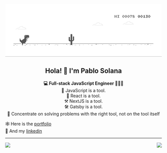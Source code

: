 <p align="center">
   <img src="https://raw.githubusercontent.com/wangningkai/wangningkai/master/assets/dino.gif">
   <h2 align="center">Hola! 👋 I'm Pablo Solana</h2>
</p>
   <p align="center">
      <strong>
           💻 Full-stack JavaScript Engineer 👨🏻‍💻
      </strong>
      <br />
     🔧 JavaScript is a tool.<br />
      🔨 React is a tool.<br />
      ⚒️ NextJS is a tool.<br />
      🛠️ Gatsby is a tool.<br />
      🏁 Concentrate on solving problems with the right tool, not on the tool itself
    </p>
    
  🕸️ Here is the [portfolio](https://pablosolana.dev) <br>
   👷 And my [linkedin](https://www.linkedin.com/in/juan-pablo-solana-ortiz/)
 
   

----


<img align = "left"  src="https://github-readme-stats.vercel.app/api?username=juanpablosolana&show_icons=true&theme=radical">
<img align = "right" src="https://github-readme-stats.vercel.app/api/top-langs/?username=juanpablosolana&show_icons=true&theme=radical">
